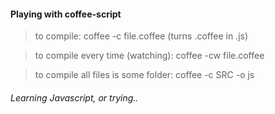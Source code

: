 #### Playing with coffee-script 

> to compile: coffee -c file.coffee (turns .coffee in .js)

> to compile every time (watching): coffee -cw file.coffee

> to compile all files is some folder: coffee -c SRC -o js


###### Learning Javascript, or trying..
